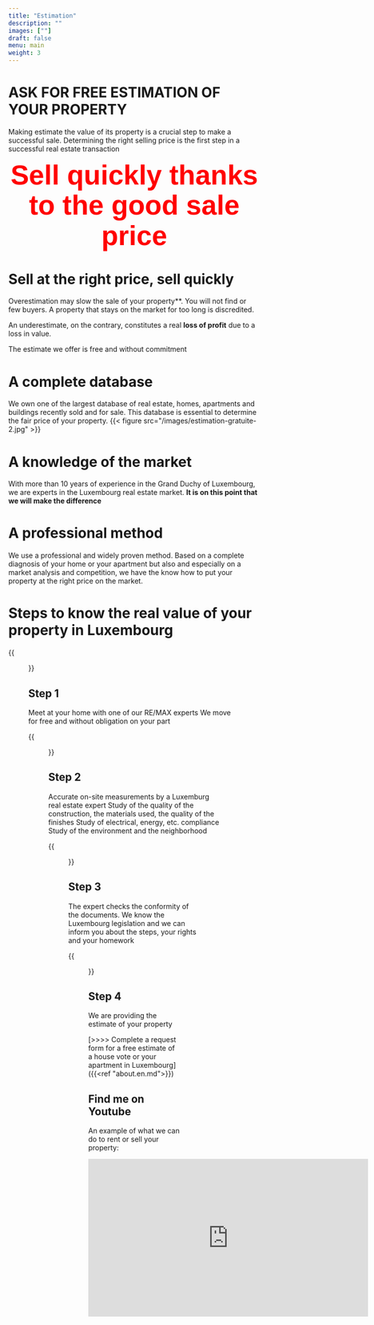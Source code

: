 ```yaml
---
title: "Estimation"
description: ""
images: [""]
draft: false
menu: main
weight: 3
---
```



# ASK FOR FREE ESTIMATION OF YOUR PROPERTY

Making estimate the value of its property is a crucial step to make a successful sale.
Determining the right selling price is the first step in a successful real estate transaction

<div style="font-family: 'Source Sans Pro', sans-serif;font-size:55px; font-weight:700; color:red;line-height:1.1; text-align: center;" class="text-content">Sell quickly thanks to the good sale price </div>

# Sell at the right price, sell quickly

Overestimation may slow the sale of your property**. You will not find or few buyers. A property that stays on the market for too long is discredited.

An underestimate, on the contrary, constitutes a real **loss of profit** due to a loss in value.

The estimate we offer is free and without commitment

# A complete database

We own one of the largest database of real estate, homes, apartments and buildings recently sold and for sale. This database is essential to determine the fair price of your property.
{{< figure src="/images/estimation-gratuite-2.jpg" >}}


# A knowledge of the market

With more than 10 years of experience in the Grand Duchy of Luxembourg, we are experts in the Luxembourg real estate market. **It is on this point that we will make the difference**

# A professional method

We use a professional and widely proven method.
Based on a complete diagnosis of your home or your apartment but also and especially on a market analysis and competition, we have the know how to put your property at the right price on the market.

# Steps to know the real value of your property in Luxembourg

{{<figure class = "imageastep" src = "/images/shaking_hands-512.png">}}
## Step 1
Meet at your home with one of our RE/MAX experts
We move for free and without obligation on your part

{{<figure class = "imageastep" src = "/images/estimation.png">}}
## Step 2
Accurate on-site measurements by a Luxemburg real estate expert
Study of the quality of the construction, the materials used, the quality of the finishes
Study of electrical, energy, etc. compliance
Study of the environment and the neighborhood

{{<figure class = "imageastep" src = "/images/resultados-icon.png">}}
## Step 3
The expert checks the conformity of the documents. We know the Luxembourg legislation and we can inform you about the steps, your rights and your homework

{{<figure class = "imageastep" src = "/images/call-report-icon-3.png">}}
## Step 4
We are providing the estimate of your property


[>>>> Complete a request form for a free estimate of a house vote or your apartment in Luxembourg] ({{<ref "about.en.md">}})

## Find me on Youtube

An example of what we can do to rent or sell your property:
<div class="youtubevideowrap">
    <div class="video-container">
    <iframe width="560" height="315" src="https://www.youtube.com/embed/Y4GGS9TNRoI" frameborder="0" allow="accelerometer; autoplay; encrypted-media; gyroscope; picture-in-picture" allowfullscreen></iframe>
    </div>
</div>
